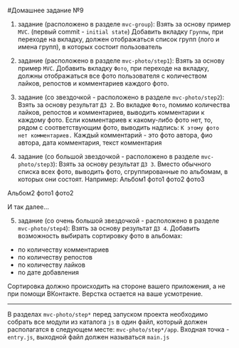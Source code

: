 #Домашнее задание №9

1. задание (расположено в разделе `mvc-group`):
Взять за основу пример `MVС`. (первый commit - `initial state`)
Добавить вкладку `Группы`, при переходе на вкладку, должен отображаться список групп (лого и имена групп), в которых состоит пользователь

2. задание (расположено в разделе `mvc-photo/step1`):
Взять за основу пример `MVС`.
Добавить вкладку `Фото`, при переходе на вкладку, должны отображаться все фото пользователя с количеством лайков, репостов и комментариев каждого фото.

3. задание (со звездочкой - расположено в разделе `mvc-photo/step2`):
Взять за основу результат `ДЗ 2`. 
Во вкладке `Фото`, помимо количества лайков, репостов и комментариев, выводить комментарии к каждому фото. Если комментариев к какому-либо фото нет, то, рядом с соответствующим фото, выводить надпись: `К этому фото нет комментариев.`
Каждый комментарий - это фото автора, фио автора, дата комментария, текст комментария

4. задание (со большой звездочкой - расположено в разделе `mvc-photo/step3`):
Взять за основу результат `ДЗ 3`.
Вместо обычного списка всех фото, выводить фото, сгруппированные по альбомам, в которых они состоят.
Например:
Альбом1
фото1
фото2
фото3

Альбом2
фото1
фото2

И так далее…

5. задание (со очень большой звездочкой - расположено в разделе `mvc-photo/step4`):
Взять за основу результат `ДЗ 4`.
Добавить возможность выбирать сортировку фото в альбомах:
- по количеству комментариев
- по количеству репостов
- по количеству лайков
- по дате добавления

Сортировка должно происходить на стороне вашего приложения, а не при помощи ВКонтакте.
Верстка остается на ваше усмотрение.
______________

В разделах `mvc-photo/step*` перед запуском проекта необходимо собрать все модули из каталога `js` в один файл, который должен располагатся в следующем месте: `mvc-photo/step*/app`. Входная точка - `entry.js`, выходной файл должен называться `main.js`
